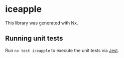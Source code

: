 # iceapple

This library was generated with [Nx](https://nx.dev).

## Running unit tests

Run `nx test iceapple` to execute the unit tests via [Jest](https://jestjs.io).
